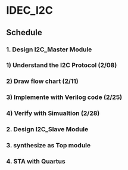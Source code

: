 # IDEC_I2C
**Schedule**
-----------
### 1. Design I2C_Master Module
###     1) Understand the I2C Protocol      (2/08)
###     2) Draw flow chart                  (2/11)
###     3) Implemente with Verilog code     (2/25)
###     4) Verify with Simualtion           (2/28)
### 2. Design I2C_Slave Module 
### 3. synthesize as Top module
### 4. STA with Quartus

